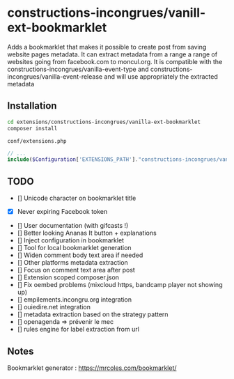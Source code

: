 # constructions-incongrues/vanill-ext-bookmarklet

Adds a bookmarklet that makes it possible to create post from saving website pages metadata. It can extract metadata from a range
a range of websites going from facebook.com to moncul.org. It is compatible with the constructions-incongrues/vanilla-event-type
and constructions-incongrues/vanilla-event-release and will use appropriately the extracted metadata

## Installation

```sh
cd extensions/constructions-incongrues/vanilla-ext-bookmarklet
composer install
```

`conf/extensions.php`

```php
// ...
include($Configuration['EXTENSIONS_PATH']."constructions-incongrues/vanilla-ext-bookmarklet/default.php");
```

## TODO

- [] Unicode character on bookmarklet title
- [x] Never expiring Facebook token
- [] User documentation (with gifcasts !)
- [] Better looking Ananas It button + explanations
- [] Inject configuration in bookmarklet
- [] Tool for local bookmarklet generation
- [] Widen comment body text area if needed
- [] Other platforms metadata extraction
- [] Focus on comment text area after post
- [] Extension scoped composer.json
- [] Fix oembed problems (mixcloud https, bandcamp player not showing up)
- [] empilements.incongru.org integration
- [] ouiedire.net integration
- [] metadata extraction based on the strategy pattern
- [] openagenda => prévenir le mec
- [] rules engine for label extraction from url

## Notes

Bookmarklet generator : https://mrcoles.com/bookmarklet/
